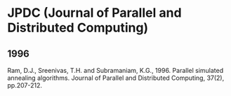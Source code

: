 # JPDC (Journal of Parallel and Distributed Computing)

## 1996

Ram, D.J., Sreenivas, T.H. and Subramaniam, K.G., 1996. Parallel simulated annealing algorithms. Journal of Parallel and Distributed Computing, 37(2), pp.207-212.
